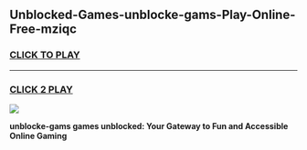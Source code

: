 
## Unblocked-Games-unblocke-gams-Play-Online-Free-mziqc
<h3>
<a href="https://premium76.site?title=unblocke-gams&ref=26A">CLICK TO PLAY</a></h3>
<hr>

<h3>
<a href="https://premium76.site?title=unblocke-gams&ref=26A">CLICK 2 PLAY</a>
  
</h3>

<a href="https://premium76.site?title=unblocke-gams&ref=26A"><img src="https://clearcache.store/games.png"></a>


**unblocke-gams games unblocked: Your Gateway to Fun and Accessible Online Gaming**
